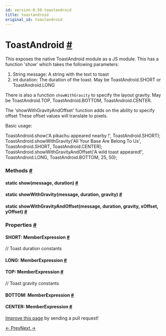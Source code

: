 ```yaml
---
id: version-0.50-toastandroid
title: toastandroid
original_id: toastandroid
---
```

<a id="content"></a><h1><a class="anchor" name="toastandroid"></a>ToastAndroid <a class="hash-link" href="docs/toastandroid.html#toastandroid">#</a></h1><div><div><p>This exposes the native ToastAndroid module as a JS module. This has a function 'show'
which takes the following parameters:</p><ol><li>String message: A string with the text to toast</li><li>int duration: The duration of the toast. May be ToastAndroid.SHORT or ToastAndroid.LONG</li></ol><p>There is also a function <code>showWithGravity</code> to specify the layout gravity. May be
ToastAndroid.TOP, ToastAndroid.BOTTOM, ToastAndroid.CENTER.</p><p>The 'showWithGravityAndOffset' function adds on the ability to specify offset
These offset values will translate to pixels.</p><p>Basic usage:</p><div class="prism language-javascript">ToastAndroid<span class="token punctuation">.</span><span class="token function">show</span><span class="token punctuation">(</span><span class="token string">'A pikachu appeared nearby !'</span><span class="token punctuation">,</span> ToastAndroid<span class="token punctuation">.</span>SHORT<span class="token punctuation">)</span><span class="token punctuation">;</span>
ToastAndroid<span class="token punctuation">.</span><span class="token function">showWithGravity</span><span class="token punctuation">(</span><span class="token string">'All Your Base Are Belong To Us'</span><span class="token punctuation">,</span> ToastAndroid<span class="token punctuation">.</span>SHORT<span class="token punctuation">,</span> ToastAndroid<span class="token punctuation">.</span>CENTER<span class="token punctuation">)</span><span class="token punctuation">;</span>
ToastAndroid<span class="token punctuation">.</span><span class="token function">showWithGravityAndOffset</span><span class="token punctuation">(</span><span class="token string">'A wild toast appeared!'</span><span class="token punctuation">,</span> ToastAndroid<span class="token punctuation">.</span>LONG<span class="token punctuation">,</span> ToastAndroid<span class="token punctuation">.</span>BOTTOM<span class="token punctuation">,</span> <span class="token number">25</span><span class="token punctuation">,</span> <span class="token number">50</span><span class="token punctuation">)</span><span class="token punctuation">;</span></div></div><span><h3><a class="anchor" name="methods"></a>Methods <a class="hash-link" href="docs/toastandroid.html#methods">#</a></h3><div class="props"><div class="prop"><h4 class="methodTitle"><a class="anchor" name="show"></a><span class="methodType">static </span>show<span class="methodType">(message, duration)</span> <a class="hash-link" href="docs/toastandroid.html#show">#</a></h4></div><div class="prop"><h4 class="methodTitle"><a class="anchor" name="showwithgravity"></a><span class="methodType">static </span>showWithGravity<span class="methodType">(message, duration, gravity)</span> <a class="hash-link" href="docs/toastandroid.html#showwithgravity">#</a></h4></div><div class="prop"><h4 class="methodTitle"><a class="anchor" name="showwithgravityandoffset"></a><span class="methodType">static </span>showWithGravityAndOffset<span class="methodType">(message, duration, gravity, xOffset, yOffset)</span> <a class="hash-link" href="docs/toastandroid.html#showwithgravityandoffset">#</a></h4></div></div></span><span><h3><a class="anchor" name="properties"></a>Properties <a class="hash-link" href="docs/toastandroid.html#properties">#</a></h3><div class="props"><div class="prop"><h4 class="propTitle"><a class="anchor" name="short"></a>SHORT<span class="propType">: MemberExpression</span> <a class="hash-link" href="docs/toastandroid.html#short">#</a></h4><div><p>// Toast duration constants</p></div></div><div class="prop"><h4 class="propTitle"><a class="anchor" name="long"></a>LONG<span class="propType">: MemberExpression</span> <a class="hash-link" href="docs/toastandroid.html#long">#</a></h4></div><div class="prop"><h4 class="propTitle"><a class="anchor" name="top"></a>TOP<span class="propType">: MemberExpression</span> <a class="hash-link" href="docs/toastandroid.html#top">#</a></h4><div><p>// Toast gravity constants</p></div></div><div class="prop"><h4 class="propTitle"><a class="anchor" name="bottom"></a>BOTTOM<span class="propType">: MemberExpression</span> <a class="hash-link" href="docs/toastandroid.html#bottom">#</a></h4></div><div class="prop"><h4 class="propTitle"><a class="anchor" name="center"></a>CENTER<span class="propType">: MemberExpression</span> <a class="hash-link" href="docs/toastandroid.html#center">#</a></h4></div></div></span></div><p class="edit-page-block"><a target="_blank" href="https://github.com/facebook/react-native/blob/master/Libraries/Components/ToastAndroid/ToastAndroid.android.js">Improve this page</a> by sending a pull request!</p><div class="docs-prevnext"><a class="docs-prev" href="docs/timepickerandroid.html#content">← Prev</a><a class="docs-next" href="docs/vibration.html#content">Next →</a></div>